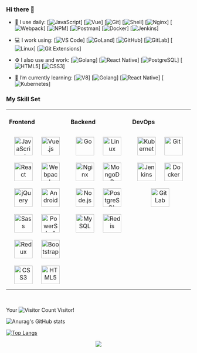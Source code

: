 ### Hi there 👋

<!--
**DaiYuANg/DaiYuANg** is a ✨ _special_ ✨ repository because its `README.md` (this file) appears on your GitHub profile.

Here are some ideas to get you started:

- 🔭 I’m currently working on ...
- 🌱 I’m currently learning ...
- 👯 I’m looking to collaborate on ...
- 🤔 I’m looking for help with ...
- 💬 Ask me about ...
- 📫 How to reach me: ...
- 😄 Pronouns: ...
- ⚡ Fun fact: ...
-->

- 🚀 I use daily:
  [![JavaScript](https://img.shields.io/badge/JavaScript-000000?logo=JavaScript&logoColor=FFCA28)]
  [![Vue](https://img.shields.io/badge/Vue.js-35495E?logo=vue.js&logoColor=4FC08D)]
  [![Git](https://img.shields.io/badge/-Git-000000?logo=git&logoColor=FF7043)]
  [![Shell](https://img.shields.io/badge/-Shell-4EC422?logo=Shell&logoColor=FF7043)]
  [![Nginx](https://img.shields.io/badge/-Nginx-F6C915?logo=nginx&logoColor=029137)]
  [![Webpack](https://img.shields.io/badge/-webpack-2B3A42?logo=webpack&logoColor=75AFCC)]
  [![NPM](https://img.shields.io/badge/-NPM-2875E3?logo=npm&logoColor=029137)]
  [![Postman](https://img.shields.io/badge/-Postman-7A1FA2?logo=postman&logoColor=FC8019)]
  [![Docker](https://img.shields.io/badge/docker-20232A?logo=docker&logoColor=61DAFB)]
  [![Jenkins](https://img.shields.io/badge/-Jenkins-F6C915?logo=jenkins&logoColor=F16061)]

- 💻 I work using:
  [![VS Code](https://img.shields.io/badge/-VS%20Code-007ACC?style=plastic&logo=visual-studio-code)]
  [![GoLand](https://img.shields.io/badge/-GoLand-000?logo=goland&logoColor=00ACC1)]
  [![GitHub](https://img.shields.io/badge/-GitHub-181717?style=plastic&logo=github)]
  [![GitLab](https://img.shields.io/badge/-GitLab-FCA121?style=plastic&logo=gitlab)]
  [![Linux](https://img.shields.io/badge/-Linux-F16061?logo=linux&logoColor=000)]
  [![Git Extensions](https://img.shields.io/badge/-Git%20Extensions-green?logo=git%20extensions&logoColor=DE3929)]

- ⚙️ I also use and work:
  [![Golang](https://img.shields.io/badge/-Golang-02569B?logo=go&logoColor=00ACC1)]
  [![React Native](https://img.shields.io/badge/React_Native-20232A?logo=react&logoColor=61DAFB)]
  [![PostgreSQL](https://img.shields.io/badge/-PostgreSQL-336791?style=plastic&logo=postgresql)]
  [![HTML5](https://img.shields.io/badge/-HTML5-E34F26?style=plastic&logo=html5&logoColor=white)]
  [![CSS3](https://img.shields.io/badge/-CSS3-1572B6?style=plastic&logo=css3)]

- 🌱 I’m currently learning:
  [![V8](https://img.shields.io/badge/-V8-3DDC84?logo=v8&logoColor=4788F4)]
  [![Golang](https://img.shields.io/badge/-Golang-02569B?logo=go&logoColor=00ACC1)]
  [![React Native](https://img.shields.io/badge/React_Native-20232A?logo=react&logoColor=61DAFB)]
  [![Kubernetes](https://img.shields.io/badge/-Kubernetes-F5F5F5?logo=Kubernetes&logoColor=316CE6)]

### My Skill Set

<table><tr><td valign="top" width="33%">

#### Frontend

<div align="center">
<img style="margin: 10px" src="https://profilinator.rishav.dev/skills-assets/javascript-original.svg" alt="JavaScript" height="50" />
<img style="margin: 10px" src="https://profilinator.rishav.dev/skills-assets/vuejs-original-wordmark.svg" alt="Vue.js" height="50" />
<img style="margin: 10px" src="https://profilinator.rishav.dev/skills-assets/react-original-wordmark.svg" alt="React" height="50" />
<img style="margin: 10px" src="https://profilinator.rishav.dev/skills-assets/webpack-original.svg" alt="Webpack" height="50" />
<img style="margin: 10px" src="https://profilinator.rishav.dev/skills-assets/jquery.png" alt="jQuery" height="50" />
<img style="margin: 10px" src="https://profilinator.rishav.dev/skills-assets/android-original-wordmark.svg" alt="Android" height="50" />
<img style="margin: 10px" src="https://profilinator.rishav.dev/skills-assets/sass-original.svg" alt="Sass" height="50" />
<img style="margin: 10px" src="https://profilinator.rishav.dev/skills-assets/powershell.png" alt="PowerShell" height="50" />
<img style="margin: 10px" src="https://profilinator.rishav.dev/skills-assets/redux-original.svg" alt="Redux" height="50" />
<img style="margin: 10px" src="https://profilinator.rishav.dev/skills-assets/bootstrap-plain.svg" alt="Bootstrap" height="50" />
<img style="margin: 10px" src="https://profilinator.rishav.dev/skills-assets/css3-original-wordmark.svg" alt="CSS3" height="50" />
<img style="margin: 10px" src="https://profilinator.rishav.dev/skills-assets/html5-original-wordmark.svg" alt="HTML5" height="50" />
</div>

</td>
<td valign="top" width="33%">

#### Backend

<div align="center">
<img style="margin: 10px" src="https://profilinator.rishav.dev/skills-assets/go-original.svg" alt="Go" height="50" />
<img style="margin: 10px" src="https://profilinator.rishav.dev/skills-assets/linux-original.svg" alt="Linux" height="50" />
<img style="margin: 10px" src="https://profilinator.rishav.dev/skills-assets/nginx-original.svg" alt="Nginx" height="50" />
<img style="margin: 10px" src="https://profilinator.rishav.dev/skills-assets/mongodb-original-wordmark.svg" alt="MongoDB" height="50" />
<img style="margin: 10px" src="https://profilinator.rishav.dev/skills-assets/nodejs-original-wordmark.svg" alt="Node.js" height="50" />
<img style="margin: 10px" src="https://profilinator.rishav.dev/skills-assets/postgresql-original-wordmark.svg" alt="PostgreSQL" height="50" />
<img style="margin: 10px" src="https://profilinator.rishav.dev/skills-assets/mysql-original-wordmark.svg" alt="MySQL" height="50" />
<img style="margin: 10px" src="https://profilinator.rishav.dev/skills-assets/redis-original-wordmark.svg" alt="Redis" height="50" />
</div>

</td>
<td valign="top" width="33%">

#### DevOps

<div align="center">
<img style="margin: 10px" src="https://profilinator.rishav.dev/skills-assets/kubernetes-icon.svg" alt="Kubernetes" height="50" />
<img style="margin: 10px" src="https://profilinator.rishav.dev/skills-assets/git-scm-icon.svg" alt="Git" height="50" />
<img style="margin: 10px" src="https://profilinator.rishav.dev/skills-assets/jenkins-icon.svg" alt="Jenkins" height="50" />
<img style="margin: 10px" src="https://profilinator.rishav.dev/skills-assets/docker-original-wordmark.svg" alt="Docker" height="50" />
<img style="margin: 10px" src="https://profilinator.rishav.dev/skills-assets/gitlab.svg" alt="GitLab" height="50" />
</div>
</td>
</tr>
</table>

<br/>

Your ![Visitor Count](https://profile-counter.glitch.me/all-smile/count.svg) Visitor!

![Anurag's GitHub stats](https://github-readme-stats.vercel.app/api?username=DaiYuANg&show=reviews,discussions_started,discussions_answered,prs_merged,prs_merged_percentage&theme=transparent)

[![Top Langs](https://github-readme-stats.vercel.app/api/top-langs/?username=DaiYuANg&layout=compact&exclude_repo=sumy7.github.io&title_color=ffffff&icon_color=bb2acf&text_color=daf7dc&bg_color=151515&langs_count=20)](https://github.com/anuraghazra/github-readme-stats)

<div align="center">
  <a href="" target="_blank" style="display: inline-block;">
    <img
        src="https://img.shields.io/badge/Donate-Buy%20Me%20A%20Coffee-orange.svg?style=flat-square"
        align="center"
    />
  </a>
</div>
